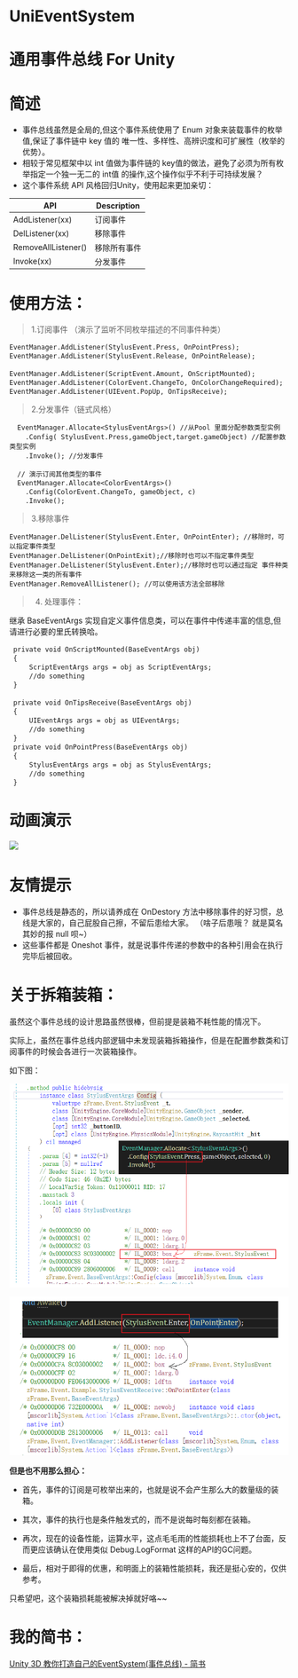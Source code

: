# UniEventSystem
# 通用事件总线 For Unity

# 简述
* 事件总线虽然是全局的,但这个事件系统使用了 Enum 对象来装载事件的枚举值,保证了事件链中 key 值的 唯一性、多样性、高辨识度和可扩展性（枚举的优势）。
* 相较于常见框架中以 int 值做为事件链的 key值的做法，避免了必须为所有枚举指定一个独一无二的 int值 的操作,这个操作似乎不利于可持续发展？
* 这个事件系统 API 风格回归Unity，使用起来更加亲切：

|API|Description|
|---|------|
AddListener(xx) | 订阅事件
DelListener(xx) | 移除事件
RemoveAllListener() | 移除所有事件
Invoke(xx) |分发事件

 # 使用方法：
 
 > 1.订阅事件 （演示了监听不同枚举描述的不同事件种类）
```
EventManager.AddListener(StylusEvent.Press, OnPointPress);
EventManager.AddListener(StylusEvent.Release, OnPointRelease);

EventManager.AddListener(ScriptEvent.Amount, OnScriptMounted); 
EventManager.AddListener(ColorEvent.ChangeTo, OnColorChangeRequired);
EventManager.AddListener(UIEvent.PopUp, OnTipsReceive);       
```

> 2.分发事件（链式风格）
```
  EventManager.Allocate<StylusEventArgs>() //从Pool 里面分配参数类型实例
    .Config( StylusEvent.Press,gameObject,target.gameObject) //配置参数类型实例
    .Invoke(); //分发事件
                
  // 演示订阅其他类型的事件
  EventManager.Allocate<ColorEventArgs>()
    .Config(ColorEvent.ChangeTo, gameObject, c)
    .Invoke();

```

> 3.移除事件
```
EventManager.DelListener(StylusEvent.Enter, OnPointEnter); //移除时，可以指定事件类型
EventManager.DelListener(OnPointExit);//移除时也可以不指定事件类型
EventManager.DelListener(StylusEvent.Enter);//移除时也可以通过指定 事件种类 来移除这一类的所有事件
EventManager.RemoveAllListener(); //可以使用该方法全部移除
```

> 4. 处理事件：

继承 BaseEventArgs 实现自定义事件信息类，可以在事件中传递丰富的信息,但请进行必要的里氏转换哈。
```
 private void OnScriptMounted(BaseEventArgs obj)
 {
     ScriptEventArgs args = obj as ScriptEventArgs;
     //do something 
 }

 private void OnTipsReceive(BaseEventArgs obj)
 {
     UIEventArgs args = obj as UIEventArgs;
     //do something 
 }
 private void OnPointPress(BaseEventArgs obj)
 {
     StylusEventArgs args = obj as StylusEventArgs;
     //do something 
 }

```
# 动画演示
![](https://upload-images.jianshu.io/upload_images/3600713-b2ae5147fd58b5dd.gif?imageMogr2/auto-orient/strip)

# 友情提示
* 事件总线是静态的，所以请养成在 OnDestory 方法中移除事件的好习惯，总线是大家的，自己屁股自己擦，不留后患给大家。
（啥子后患哦？ 就是莫名其妙的报 null 呗~）
* 这些事件都是 Oneshot 事件，就是说事件传递的参数中的各种引用会在执行完毕后被回收。

# 关于拆箱装箱：
虽然这个事件总线的设计思路虽然很棒，但前提是装箱不耗性能的情况下。

实际上，虽然在事件总线内部逻辑中未发现装箱拆箱操作，但是在配置参数类和订阅事件的时候会各进行一次装箱操作。

如下图：

![Config函数使用时的装箱](doc/01.png)

![Config函数使用时的装箱](doc/02.png)

**但是也不用那么担心：**
* 首先，事件的订阅是可枚举出来的，也就是说不会产生那么大的数量级的装箱。

* 其次，事件的执行也是条件触发式的，而不是说每时每刻都在装箱。

* 再次，现在的设备性能，运算水平，这点毛毛雨的性能损耗也上不了台面，反而更应该确认在使用类似 Debug.LogFormat 这样的API的GC问题。

* 最后，相对于即得的优惠，和明面上的装箱性能损耗，我还是挺心安的，仅供参考。

只希望吧，这个装箱损耗能被解决掉就好咯~~

# 我的简书：
[Unity 3D 教你打造自己的EventSystem(事件总线) - 简书](https://www.jianshu.com/p/bf82beb41f7f)



